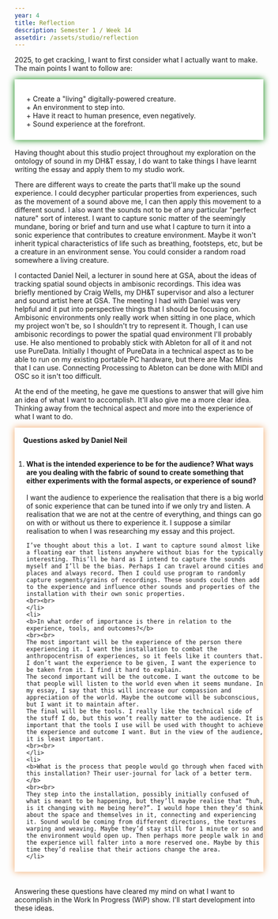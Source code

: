 ```yaml
---
year: 4
title: Reflection
description: Semester 1 / Week 14
assetdir: /assets/studio/reflection
---
```

2025, to get cracking, I want to first consider what I actually want to make.
The main points I want to follow are:

<div class="" style="padding: 0px 0px 10px; filter: drop-shadow(0px 0px 7px green); background-color: white;">
<br>
<ul style="list-style-type: none;">
    <li> + Create a "living" digitally-powered creature.</li>
    <li> + An environment to step into.</li>
    <li> + Have it react to human presence, even negatively.</li>
    <li> + Sound experience at the forefront.</li>
</ul>
</div>
<br>
Having thought about this studio project throughout my exploration on the ontology of sound in my DH&T essay, I do want to take things I have learnt writing the essay and apply them to my studio work. 

There are different ways to create the parts that'll make up the sound experience. I could decypher particular properties from experiences, such as the movement of a sound above me, I can then apply this movement to a different sound. I also want the sounds not to be of any particular "perfect nature" sort of interest. I want to capture sonic matter of the seemingly mundane, boring or brief and turn and use what I capture to turn it into a sonic experience that contributes to creature environment. Maybe it won't inherit typical characteristics of life such as breathing, footsteps, etc, but be a creature in an environment sense. You could consider a random road somewhere a living creature.

I contacted Daniel Neil, a lecturer in sound here at GSA, about the ideas of tracking spatial sound objects in ambisonic recordings. This idea was briefly mentioned by Craig Wells, my DH&T supervisor and also a lecturer and sound artist here at GSA. The meeting I had with Daniel was very helpful and it put into perspective things that I should be focusing on. Ambisonic environments only really work when sitting in one place, which my project won't be, so I shouldn't try to represent it. Though, I can use ambisonic recordings to power the spatial quad environment I'll probably use. He also mentioned to probably stick with Ableton for all of it and not use PureData. Initially I thought of PureData in a technical aspect as to be able to run on my existing portable PC hardware, but there are Mac Minis that I can use. Connecting Processing to Ableton can be done with MIDI and OSC so it isn't too difficult. 

At the end of the meeting, he gave me questions to answer that will give him an idea of what I want to accomplish. It'll also give me a more clear idea. Thinking away from the technical aspect and more into the experience of what I want to do.

<div class="" style="padding: 0px 0px 10px; filter: drop-shadow(0px 0px 7px SandyBrown); background-color: white;">
<br>
<b>&emsp; Questions asked by Daniel Neil</b>
<br><br>
<ol style="">
    <li>
    <b>What is the intended experience to be for the audience? What ways are you dealing with the fabric of sound to create something that either experiments with the formal aspects, or experience of sound?</b>
    <br><br>
    I want the audience to experience the realisation that there is a big world of sonic experience that can be tuned into if we only try and listen. A realisation that we are not at the centre of everything, and things can go on with or without us there to experience it. I suppose a similar realisation to when I was researching my essay and this project. 
    
    I’ve thought about this a lot. I want to capture sound almost like a floating ear that listens anywhere without bias for the typically interesting. This’ll be hard as I intend to capture the sounds myself and I’ll be the bias. Perhaps I can travel around cities and places and always record. Then I could use program to randomly capture segments/grains of recordings. These sounds could then add to the experience and influence other sounds and properties of the installation with their own sonic properties. 
    <br><br>
    </li>
    <li>
    <b>In what order of importance is there in relation to the experience, tools, and outcomes?</b>
    <br><br>
    The most important will be the experience of the person there experiencing it. I want the installation to combat the anthropocentrism of experiences, so it feels like it counters that. I don’t want the experience to be given, I want the experience to be taken from it. I find it hard to explain.
    The second important will be the outcome. I want the outcome to be that people will listen to the world even when it seems mundane. In my essay, I say that this will increase our compassion and appreciation of the world. Maybe the outcome will be subconscious, but I want it to maintain after.
    The final will be the tools. I really like the technical side of the stuff I do, but this won’t really matter to the audience. It is important that the tools I use will be used with thought to achieve the experience and outcome I want. But in the view of the audience, it is least important.
    <br><br>
    </li>
    <li>
    <b>What is the process that people would go through when faced with this installation? Their user-journal for lack of a better term.</b>
    <br><br>
    They step into the installation, possibly initially confused of what is meant to be happening, but they’ll maybe realise that “huh, is it changing with me being here?”. I would hope then they’d think about the space and themselves in it, connecting and experiencing it. Sound would be coming from different directions, the textures warping and weaving. Maybe they’d stay still for 1 minute or so and the environment would open up. Then perhaps more people walk in and the experience will falter into a more reserved one. Maybe by this time they’d realise that their actions change the area. 
    </li>
</ol>
</div>

<br>

Answering these questions have cleared my mind on what I want to accomplish in the Work In Progress (WiP) show. I'll start development into these ideas.


